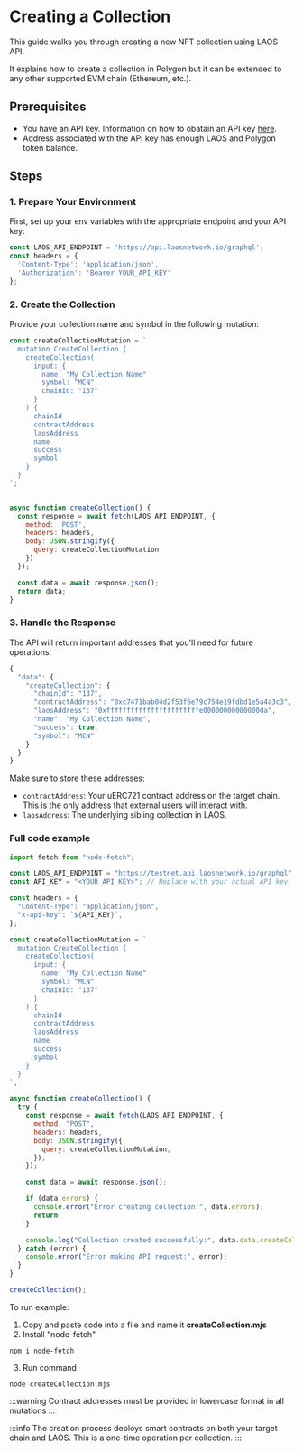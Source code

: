 

# Creating a Collection

This guide walks you through creating a new NFT collection using LAOS API.

It explains how to create a collection in Polygon but it can be extended to any other supported EVM chain (Ethereum, etc.).


## Prerequisites
- You have an API key. Information on how to obatain an API key [here](/api/introduction).
- Address associated with the API key has enough LAOS and Polygon token balance.

## Steps

### 1. Prepare Your Environment

First, set up your env variables with the appropriate endpoint and your API key:

```javascript
const LAOS_API_ENDPOINT = 'https://api.laosnetwork.io/graphql';
const headers = {
  'Content-Type': 'application/json',
  'Authorization': 'Bearer YOUR_API_KEY'
};
```

### 2. Create the Collection

Provide your collection name and symbol in the following mutation:

```javascript
const createCollectionMutation = `
  mutation CreateCollection {
    createCollection(
      input: {
        name: "My Collection Name"
        symbol: "MCN"
        chainId: "137"
      }
    ) {
      chainId
      contractAddress
      laosAddress
      name
      success
      symbol
    }
  }
`;


async function createCollection() {
  const response = await fetch(LAOS_API_ENDPOINT, {
    method: 'POST',
    headers: headers,
    body: JSON.stringify({
      query: createCollectionMutation
    })
  });

  const data = await response.json();
  return data;
}
```

### 3. Handle the Response

The API will return important addresses that you'll need for future operations:

```javascript
{
  "data": {
    "createCollection": {
      "chainId": "137",
      "contractAddress": "0xc7471bab04d2f53f6e79c754e19fdbd1e5a4a3c3",
      "laosAddress": "0xfffffffffffffffffffffffe00000000000000da",
      "name": "My Collection Name",
      "success": true,
      "symbol": "MCN"
    }
  }
}
```

Make sure to store these addresses:
- `contractAddress`: Your uERC721 contract address on the target chain. This is the only address that external users will interact with.
- `laosAddress`: The underlying sibling collection in LAOS.


### Full code example
```js
import fetch from "node-fetch";

const LAOS_API_ENDPOINT = "https://testnet.api.laosnetwork.io/graphql";
const API_KEY = "<YOUR_API_KEY>"; // Replace with your actual API key

const headers = {
  "Content-Type": "application/json",
  "x-api-key": `${API_KEY}`,
};

const createCollectionMutation = `
  mutation CreateCollection {
    createCollection(
      input: {
        name: "My Collection Name"
        symbol: "MCN"
        chainId: "137"
      }
    ) {
      chainId
      contractAddress
      laosAddress
      name
      success
      symbol
    }
  }
`;

async function createCollection() {
  try {
    const response = await fetch(LAOS_API_ENDPOINT, {
      method: "POST",
      headers: headers,
      body: JSON.stringify({
        query: createCollectionMutation,
      }),
    });

    const data = await response.json();

    if (data.errors) {
      console.error("Error creating collection:", data.errors);
      return;
    }

    console.log("Collection created successfully:", data.data.createCollection);
  } catch (error) {
    console.error("Error making API request:", error);
  }
}

createCollection();

```
To run example: 
1. Copy and paste code into a file and name it **createCollection.mjs**
2. Install "node-fetch"
```
npm i node-fetch
```
3. Run command
```
node createCollection.mjs
```

:::warning
 Contract addresses must be provided in lowercase format in all mutations
:::

:::info
The creation process deploys smart contracts on both your target chain and LAOS. This is a one-time operation per collection.
:::